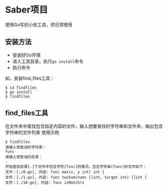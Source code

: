# Saber项目
使用Go写的小些工具，供日常使用

## 安装方法
* 安装好Go环境
* 进入工具目录，执行`go install`命令
*  执行命令

如，安装find_files工具：
```shell
$ cd findfiles
$ go install
$ findfiles
```

## find_files工具
在文件夹中查找包含指定内容的文件，输入想要查找的字符串和文件夹，输出包含字符串的文件列表
使用示例
```shell
$ findfiles
请输入想查询的字符串：
func
请输入想查询的目录：
.
开始查找目录[.]下文件中包含字符[func]的情况。包含字符串[func]的文件如下：
文件：[./0.go], 内容: func max(x, y int) int {
文件：[./1.go], 内容: func twoSum(nums []int, target int) []int {
文件：[./10.go], 内容: func isMatch(s
```